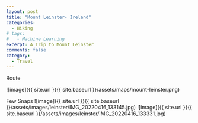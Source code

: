 ```yaml
---
layout: post
title: "Mount Leinster- Ireland"
categories:
  - Hiking
# tags:
#   - Machine Learning
excerpt: A Trip to Mount Leinster 
comments: false
category: 
  - Travel
---
```


Route

![image]({{ site.url }}{{ site.baseurl }}/assets/maps/mount-leinster.png)

Few Snaps
![image]({{ site.url }}{{ site.baseurl }}/assets/images/leinster/IMG_20220416_133145.jpg)
![image]({{ site.url }}{{ site.baseurl }}/assets/images/leinster/IMG_20220416_133331.jpg)

